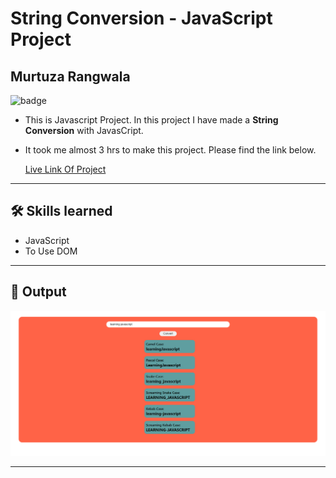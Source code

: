 # String Conversion - JavaScript Project

## Murtuza Rangwala

![badge](https://img.shields.io/badge/Tech-HTML%20CSS%20JS-brightgreen)

- This is Javascript Project. In this project I have made a **String Conversion** with JavasCript.

- It took me almost 3 hrs to make this project. Please find the link below.

  [Live Link Of Project](https://word-conversion.netlify.app/)

---

## 🛠 Skills learned

- JavaScript
- To Use DOM

---

## 🎥 Output

![input](./img/01.PNG)

---
